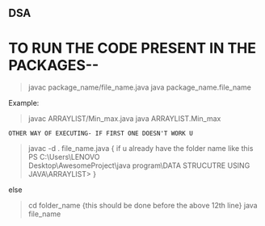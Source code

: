 ## DSA



# TO RUN THE CODE PRESENT IN THE PACKAGES--

> javac package_name/file_name.java
>java package_name.file_name

Example:

>javac ARRAYLIST/Min_max.java
>java ARRAYLIST.Min_max

    OTHER WAY OF EXECUTING- IF FIRST ONE DOESN'T WORK U

>javac -d . file_name.java { if u already have the folder name like this    PS C:\Users\LENOVO\
Desktop\AwesomeProject\java program\DATA STRUCUTRE USING JAVA\ARRAYLIST>  }

 
else
>cd folder_name {this should be done before the above 12th line}
>java file_name
